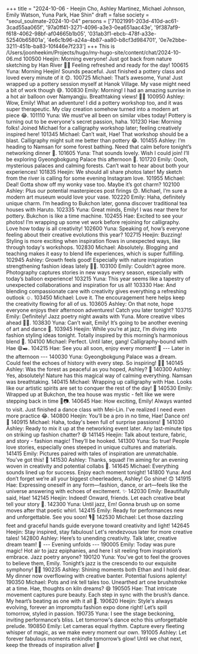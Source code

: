 +++
title = "2024-10-06 - Heejin Cho, Ashley Martinez, Michael Johnson, Emily Watson, Yuna Park, Hae Shin"
draft = false
society = "seoul_soulmate-2024-10-04"
persons = ['71021991-203d-410d-ac61-3cad55aa065f', '97a0ff41-3271-4096-a3e3-0ea651aac43e', '9f387af9-f618-4062-98bf-af04665b1b05', '031ab3f1-ebcb-478f-a33e-52540b65801a', '4e6c1b96-a24a-4b87-aa80-b8cf3d984701', '0e7e2bbe-3211-451b-ba83-10f446e7f233']
+++
This is /Users/joonheekim/Projects/hugo/my-hugo-site/content/chat/2024-10-06.md
100500 Heejin: Morning everyone! Just got back from nature sketching by Han River 🌿🎨 Feeling refreshed and ready for the day!
100615 Yuna: Morning Heejin! Sounds peaceful. Just finished a pottery class and loved every minute of it 😊.
100725 Michael: That’s awesome, Yuna! Just wrapped up a pottery session myself at Hanok Village. My vase might need a bit of work though 😅.
100830 Emily: Morning! I had an amazing sunrise in a hot air balloon over Namyangju. Breathtaking views! 🌅🚡
100950 Ashley: Wow, Emily! What an adventure! I did a pottery workshop too, and it was super therapeutic. My clay creation somehow turned into a modern art piece 😂.
101110 Yuna: We must’ve all been on similar vibes today! Pottery is turning out to be everyone's secret passion, haha.
101230 Hae: Morning folks! Joined Michael for a calligraphy workshop later; feeling creatively inspired here!
101345 Michael: Can’t wait, Hae! That workshop should be a blast. Calligraphy might suit me better than pottery 😂.
101455 Ashley: I’m heading to Namsan for some forest bathing. Need that calm before tonight’s networking dinner 🎋.
101605 Yuna: That sounds lovely. Wish I could join! I’ll be exploring Gyeongbokgung Palace this afternoon 👑.
101720 Emily: Oooh, mysterious palaces and calming forests. Can’t wait to hear about both your experiences!
101835 Heejin: We should all share photos later! My sketch from the river is calling for some evening Instagram love.
101955 Michael: Deal! Gotta show off my wonky vase too. Maybe it’s got charm?
102100 Ashley: Plus our potential masterpieces post firings 😊. Michael, I’m sure a modern art museum would love your vase.
102220 Emily: Haha, definitely unique charm. I’m heading to Bukchon later, gonna discover traditional tea houses with Haruto.
102335 Yuna: Great minds, Emily! I was near there for pottery. Bukchon is like a time machine.
102455 Hae: Excited to see your photos! I’m wrapping up some vet work before rejoining for calligraphy. Love how today is all creativity!
102600 Yuna: Speaking of, how’s everyone feeling about their creative evolutions this year?
102715 Heejin: Buzzing! Styling is more exciting when inspiration flows in unexpected ways, like through today's workshops.
102830 Michael: Absolutely. Blogging and teaching makes it easy to blend life experiences, which is super fulfilling.
102945 Ashley: Growth feels good! Especially with nature inspiration strengthening fashion ideas lately 👗🌿.
103100 Emily: Couldn’t agree more. Photography captures stories in new ways every season, especially with today’s balloon experience!
103215 Yuna: This year seems like a tapestry of unexpected collaborations and inspiration for us all! 
103330 Hae: And blending compassionate care with creativity gives everything a refreshing outlook ☺️.
103450 Michael: Love it. The encouragement here helps keep the creativity flowing for all of us.
103605 Ashley: On that note, hope everyone enjoys their afternoon adventures! Catch you later tonight? 
103715 Emily: Definitely! Jazz poetry night awaits with Yuna. More creative vibes ahead 🎷🎤.
103830 Yuna: Can’t wait, Emily! It’s going to be another evening of art and dance 🤩.
103945 Heejin: While you’re at jazz, I’m diving into fashion styling ideas tonight. Totally inspired by this morning’s harmonious blend 🌟.
104100 Michael: Perfect. Until later, gang! Calligraphy-bound with Hae 😄✒️.
104215 Hae: See you all soon, enjoy every moment! 💙
--- Later in the afternoon ---
140030 Yuna: Gyeongbokgung Palace was a dream. Could feel the echoes of history with every step. So inspiring! 🏯✨
140145 Ashley: Was the forest as peaceful as you hoped, Ashley? 🌲
140300 Ashley: Yes, absolutely! Nature has this magical way of calming everything. Namsan was breathtaking.
140415 Michael: Wrapping up calligraphy with Hae. Looks like our artistic spirits are set to conquer the rest of the day! 💪
140530 Emily: Wrapped up at Bukchon, the tea house was mystic - felt like we were stepping back in time 🍵📷.
140645 Hae: How exciting, Emily! Always wanted to visit. Just finished a dance class with Mei-Lin. I've realized I need even more practice 😂.
140800 Heejin: You’ll be a pro in no time, Hae! Dance on! 💃
140915 Michael: Haha, today's been full of surprise passions! 🥰
141030 Ashley: Ready to mix it up at the networking event later. Any last-minute tips on striking up fashion chatter? 😄
141145 Heejin: Talk about texture, fabric, and story - fashion magic! They’ll be hooked.
141300 Yuna: So true! People love stories, especially ones steeped in unique cultures and materials.
141415 Emily: Pictures paired with tales of inspiration are unmatchable. You’ve got this! 💯
141530 Ashley: Thanks, squad! I’m aiming for an evening woven in creativity and potential collabs 🤞.
141645 Michael: Everything sounds lined up for success. Enjoy each moment tonight!
141800 Yuna: And don’t forget we’re all your biggest cheerleaders, Ashley! Go shine! 😊
141915 Hae: Expressing oneself in any form—fashion, dance, or art—feels like the universe answering with echoes of excitement. ✨
142030 Emily: Beautifully said, Hae!
142145 Heejin: Indeed! Onward, friends. Let each creative beat tell your story 🥁.
142300 Yuna: Until jazz, Em! Gonna brush up on some moves after that poetic whirl. 
142415 Emily: Ready for performances new and unforgettable. See you soon! 🎙️💃
142530 Michael: Let those dazzling feet and graceful hands guide everyone toward creativity and light!
142645 Heejin: Stay inspired, stay fabulous! Let's rendezvous later for more creative tales!
142800 Ashley: Here’s to unending creativity. Talk later, creative dream team! 🌟
--- Evening unfolds ---
190005 Emily: Today was pure magic! Hot air to jazz epiphanies, and here I sit reeling from inspiration’s embrace. Jazz poetry anyone?
190120 Yuna: You’ve got to feel the grooves to believe them, Emily. Tonight’s jazz is the crescendo to our exquisite symphony! 🌌🎶
190235 Ashley: Shining moments both Ethan and I hold dear. My dinner now overflowing with creative banter. Potential fusions aplenty!
190350 Michael: Pots and ink tell tales too. Unearthed art one brushstroke at a time. Hae, thoughts on kiln dreams? 😄
190505 Hae: That intricate movement captures pure beauty. Each step in sync with the brush’s dance. My heart’s beating as one with it all 🖤.
190620 Heejin: Style's always evolving, forever an impromptu fashion expo done right! Let’s spill tomorrow, styled in passion.
190735 Yuna: I see the stage beckoning, inviting performance’s bliss. Let tomorrow's dance echo this unforgettable prelude.
190850 Emily: Let cameras equal rhythm. Capture every fleeting whisper of magic, as we make every moment our own.
191005 Ashley: Let forever fabulous moments enkindle tomorrow’s glow! Until we chat next, keep the threads of inspiration alive! 💖

